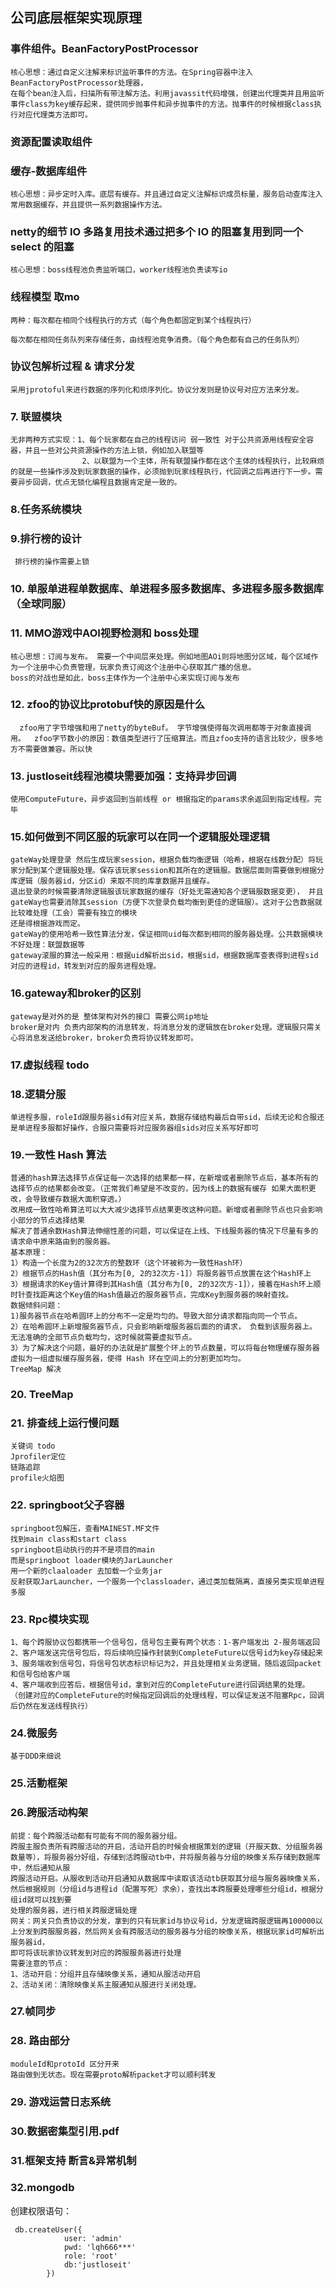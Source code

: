 ## 公司底层框架实现原理


### 事件组件。BeanFactoryPostProcessor
    核心思想：通过自定义注解来标识监听事件的方法。在Spring容器中注入BeanFactoryPostProcessor处理器，
    在每个bean注入后，扫描所有带注解方法。利用javassit代码增强，创建出代理类并且用监听事件class为key缓存起来，提供同步抛事件和异步抛事件的方法。抛事件的时候根据class执行对应代理类方法即可。
### 资源配置读取组件

### 缓存-数据库组件
    核心思想：异步定时入库。底层有缓存。并且通过自定义注解标识成员标量，服务启动查库注入常用数据缓存，并且提供一系列数据操作方法。
    
### netty的细节 IO 多路复用技术通过把多个 IO 的阻塞复用到同一个 select 的阻塞
    核心思想：boss线程池负责监听端口，worker线程池负责读写io
    
### 线程模型   取mo
    两种：每次都在相同个线程执行的方式（每个角色都固定到某个线程执行）
         每次都在相同任务队列来存储任务，由线程池竞争消费。（每个角色都有自己的任务队列）

### 协议包解析过程 & 请求分发
    采用jprotoful来进行数据的序列化和烦序列化。协议分发则是协议号对应方法来分发。

### 7. 联盟模块
    无非两种方式实现：1、每个玩家都在自己的线程访问 弱一致性 对于公共资源用线程安全容器，并且一些对公共资源操作的方法上锁，例如加入联盟等
                    2、以联盟为一个主体，所有联盟操作都在这个主体的线程执行，比较麻烦的就是一些操作涉及到玩家数据的操作，必须抛到玩家线程执行，代回调之后再进行下一步。需要异步回调，优点无锁化编程且数据肯定是一致的。

### 8.任务系统模块

### 9.排行榜的设计
     排行榜的操作需要上锁
     
### 10. 单服单进程单数据库、单进程多服多数据库、多进程多服多数据库（全球同服）

### 11. MMO游戏中AOI视野检测和 boss处理
    核心思想：订阅与发布。 需要一个中间层来处理。例如地图AOi则将地图分区域，每个区域作为一个注册中心负责管理，玩家负责订阅这个注册中心获取其广播的信息。
    boss的对战也是如此，boss主体作为一个注册中心来实现订阅与发布
    
### 12. zfoo的协议比protobuf快的原因是什么
      zfoo用了字节增强和用了netty的byteBuf。 字节增强使得每次调用都等于对象直接调用。  zfoo字节数小的原因：数值类型进行了压缩算法。而且zfoo支持的语言比较少，很多地方不需要做兼容。所以快

### 13. justloseit线程池模块需要加强：支持异步回调
    使用ComputeFuture，异步返回到当前线程 or 根据指定的params求余返回到指定线程。完毕
    
### 15.如何做到不同区服的玩家可以在同一个逻辑服处理逻辑
    gateWay处理登录 然后生成玩家session，根据负载均衡逻辑（哈希，根据在线数分配）将玩家分配到某个逻辑服处理。保存该玩家session和其所在的逻辑服。数据层面则需要做到根据分库逻辑（服务器id，分区id）来取不同的库拿数据并且缓存。
    退出登录的时候需要清除逻辑服该玩家数据的缓存（好处无需通知各个逻辑服数据变更）， 并且gateWay也需要消除其session（方便下次登录负载均衡到更佳的逻辑服）。这对于公告数据就比较难处理（工会）需要有独立的模块
    还是得根据游戏而定。
    gateWay的使用哈希一致性算法分发，保证相同uid每次都到相同的服务器处理。公共数据模块不好处理：联盟数据等
    gateway滚服的算法一般采用：根据uid解析出sid，根据sid，根据数据库查表得到进程sid对应的进程id，转发到对应的服务进程处理。
    
### 16.gateway和broker的区别
    gateway是对外的是 整体架构对外的接口 需要公网ip地址
    broker是对内 负责内部架构的消息转发，将消息分发的逻辑放在broker处理。逻辑服只需关心将消息发送给broker，broker负责将协议转发即可。
    
### 17.虚拟线程 todo

### 18.逻辑分服
    单进程多服，roleId跟服务器sid有对应关系，数据存储结构最后自带sid，后续无论和合服还是单进程多服都好操作，合服只需要将对应服务器组sids对应关系写好即可
    
### 19.一致性 Hash 算法
    普通的hash算法选择节点保证每一次选择的结果都一样，在新增或者删除节点后，基本所有的选择节点的结果都会改变。（正常我们希望是不改变的，因为线上的数据有缓存 如果大面积更改，会导致缓存数据大面积穿透。） 
    改用成一致性哈希算法可以大大减少选择节点结果更改这种问题。新增或者删除节点也只会影响小部分的节点选择结果
    解决了普通余数Hash算法伸缩性差的问题，可以保证在上线、下线服务器的情况下尽量有多的请求命中原来路由到的服务器。
    基本原理：
    1）构造一个长度为2的32次方的整数环（这个环被称为一致性Hash环）
    2）根据节点的Hash值（其分布为[0, 2的32次方-1]）将服务器节点放置在这个Hash环上
    3）根据请求的Key值计算得到其Hash值（其分布为[0, 2的32次方-1]），接着在Hash环上顺时针查找距离这个Key值的Hash值最近的服务器节点，完成Key到服务器的映射查找。
    数据倾斜问题：
    1)服务器节点在哈希圆环上的分布不一定是均匀的。导致大部分请求都指向同一个节点。
    2）在哈希圆环上新增服务器节点，只会影响新增服务器后面的的请求， 负载到该服务器上。 无法准确的全部节点负载均匀，这时候就需要虚拟节点。
    3）为了解决这个问题，最好的办法就是扩展整个环上的节点数量，可以将每台物理缓存服务器虚拟为一组虚拟缓存服务器，使得 Hash 环在空间上的分割更加均匀。
    TreeMap 解决
### 20. TreeMap
    
### 21. 排查线上运行慢问题
    关键词 todo
    Jprofiler定位
    链路追踪
    profile火焰图
    
### 22. springboot父子容器
    springboot包解压，查看MAINEST.MF文件
    找到main class和start class
    springboot启动执行的并不是项目的main
    而是springboot loader模块的JarLauncher
    用一个新的claaloader 去加载一个业务jar
    反射获取JarLauncher，一个服务一个classloader，通过类加载隔离，直接另类实现单进程多服
    
### 23. Rpc模块实现
    1、每个跨服协议包都携带一个信号包，信号包主要有两个状态：1-客户端发出 2-服务端返回
    2、客户端发送完信号包后，将后续响应操作封装到CompleteFuture以信号id为key存储起来
    3、服务端收到信号包，将信号包状态标识标记为2，并且处理相关业务逻辑，随后返回packet和信号包给客户端
    4、客户端收到应答后，根据信号id，拿到对应的CompleteFuture进行回调结果的处理。
    （创建对应的CompleteFuture的时候指定回调后的处理线程，可以保证发送不阻塞Rpc，回调后仍然在发送线程执行）    
    
### 24.微服务
    基于DDD来细说
    
### 25.活動框架

### 26.跨服活动构架
    前提：每个跨服活动都有可能有不同的服务器分组。
    跨服主服负责所有跨服活动的开启，活动开启的时候会根据策划的逻辑（开服天数、分组服务器数量等），将服务器分好组，存储到活跨服动tb中，并将服务器与分组的映像关系存储到数据库中，然后通知从服
    跨服活动开启。从服收到活动开启通知从数据库中读取该活动tb获取其分组与服务器映像关系，然后根据规则（分组id与进程id（配置写死）求余），查找出本跨服要处理哪些分组id，根据分组id就可以找到要
    处理的服务器，进行相关跨服逻辑处理
    网关：网关只负责协议的分发，拿到的只有玩家id与协议号id，分发逻辑跨服逻辑再100000以上分发到跨服服务器，然后网关会有跨服活动的服务器与分组的映像关系，根据玩家id可解析出服务器id，
    即可将该玩家协议转发到对应的跨服服务器进行处理
    需要注意的节点：
    1、活动开启：分组并且存储映像关系，通知从服活动开启
    2、活动关闭：清除映像关系主服通知从服进行关闭处理。

### 27.帧同步

### 28. 路由部分 
    moduleId和protoId 区分开来
    路由做到无状态。现在需要proto解析packet才可以顺利转发
    
### 29. 游戏运营日志系统

### 30.数据密集型引用.pdf

### 31.框架支持 断言&异常机制 

### 32.mongodb
  创建权限语句：
```
 db.createUser({
        	user: 'admin'
        	pwd: 'lqh666***'
        	role: 'root'
        	db:'justloseit'
        })
```
    